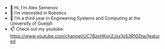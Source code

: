 - 👋 Hi, I’m Alex Semenov
- 👀 I’m interested in Robotics
- 🌱 I’m a third year in Engineering Systems and Computing at the University of Guelph
- 📫 Check out my youtube: https://www.youtube.com/channel/UC7BzxHKynZJsx1pS3R10Ztw/featured

<!---
moveOverRover/moveOverRover is a ✨ special ✨ repository because its `README.md` (this file) appears on your GitHub profile.
You can click the Preview link to take a look at your changes.
--->
